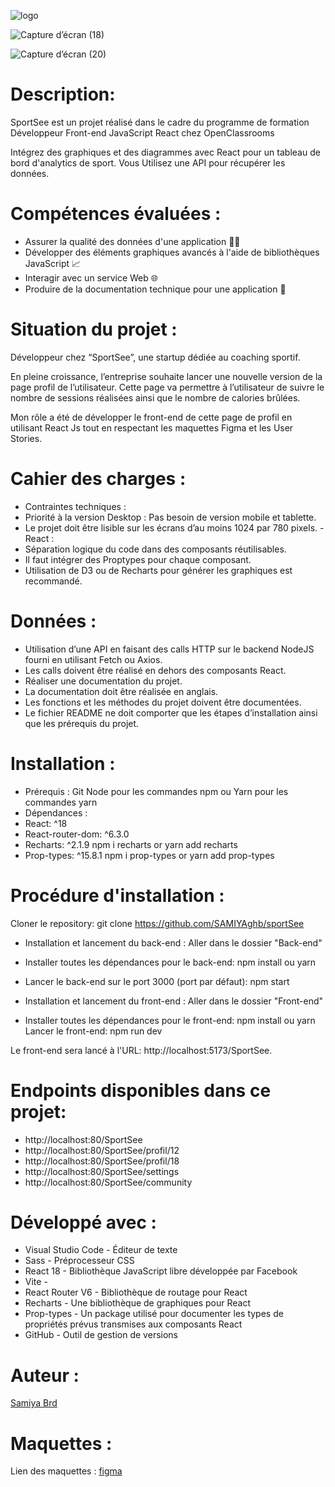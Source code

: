 

![logo](https://github.com/user-attachments/assets/13c97bc4-c726-4859-92d0-0497d200d84b)


![Capture d’écran (18)](https://github.com/user-attachments/assets/71ea50b0-9141-4a68-9c59-7c147aa5a431)

![Capture d’écran (20)](https://github.com/user-attachments/assets/905a2bfb-19fb-44f2-a0f7-67533d478b33)


# Description:
SportSee est un projet réalisé dans le cadre du programme de formation Développeur Front-end JavaScript React chez OpenClassrooms

Intégrez des graphiques et des diagrammes avec React pour un tableau de bord d'analytics de sport. Vous Utilisez une API pour récupérer les données.

# Compétences évaluées :
- Assurer la qualité des données d'une application 👨‍💻
- Développer des éléments graphiques avancés à l'aide de bibliothèques JavaScript 📈
- Interagir avec un service Web 🌐
- Produire de la documentation technique pour une application 📝

# Situation du projet :
Développeur chez “SportSee”, une startup dédiée au coaching sportif.

En pleine croissance, l’entreprise souhaite lancer une nouvelle version de la page profil de l’utilisateur. Cette page va permettre à l’utilisateur de suivre le nombre de sessions réalisées ainsi que le nombre de calories brûlées.

Mon rôle a été de développer le front-end de cette page de profil en utilisant React Js tout en respectant les maquettes Figma et les User Stories.

# Cahier des charges :
- Contraintes techniques :
- Priorité à la version Desktop : Pas besoin de version mobile et tablette.
- Le projet doit être lisible sur les écrans d’au moins 1024 par 780 pixels.
-React :
- Séparation logique du code dans des composants réutilisables.
- Il faut intégrer des Proptypes pour chaque composant.
- Utilisation de D3 ou de Recharts pour générer les graphiques est recommandé.
# Données : 
- Utilisation d’une API en faisant des calls HTTP sur le backend NodeJS fourni en utilisant Fetch ou Axios.
- Les calls doivent être réalisé en dehors des composants React.
- Réaliser une documentation du projet.
- La documentation doit être réalisée en anglais.
- Les fonctions et les méthodes du projet doivent être documentées.
- Le fichier README ne doit comporter que les étapes d’installation ainsi que les prérequis du projet.
# Installation :
- Prérequis :
Git
Node pour les commandes npm ou Yarn pour les commandes yarn
- Dépendances :
- React: ^18
- React-router-dom: ^6.3.0
- Recharts: ^2.1.9
npm i recharts or yarn add recharts
- Prop-types: ^15.8.1
npm i prop-types or yarn add prop-types

# Procédure d'installation :
Cloner le repository:
git clone https://github.com/SAMIYAghb/sportSee

- Installation et lancement du back-end :
Aller dans le dossier "Back-end"

- Installer toutes les dépendances pour le back-end:
npm install ou yarn
- Lancer le back-end sur le port 3000 (port par défaut):
npm start
- Installation et lancement du front-end :
Aller dans le dossier "Front-end"

- Installer toutes les dépendances pour le front-end:
npm install ou yarn
Lancer le front-end:
npm run dev

Le front-end sera lancé à l'URL: http://localhost:5173/SportSee.

# Endpoints disponibles dans ce projet:

- http://localhost:80/SportSee
- http://localhost:80/SportSee/profil/12
- http://localhost:80/SportSee/profil/18
- http://localhost:80/SportSee/settings
- http://localhost:80/SportSee/community

# Développé avec :
- Visual Studio Code - Éditeur de texte
- Sass - Préprocesseur CSS
- React 18 - Bibliothèque JavaScript libre développée par Facebook
- Vite - 
- React Router V6 - Bibliothèque de routage pour React
- Recharts - Une bibliothèque de graphiques pour React
- Prop-types - Un package utilisé pour documenter les types de propriétés prévus transmises aux composants React
- GitHub - Outil de gestion de versions

# Auteur :
[Samiya Brd](https://www.linkedin.com/in/samiyab/)

# Maquettes :
Lien des maquettes : [figma](https://www.figma.com/file/BMomGVZqLZb811mDMShpLu/UI-design-Sportify-FR?node-id=0%3A1)
